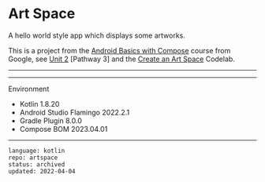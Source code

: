 # Art Space

A hello world style app which displays some artworks.

This is a project from the [Android Basics with Compose] course from Google, see [Unit 2] [Pathway 3] and the [Create an Art Space] Codelab.

---

[Android Basics with Compose]:https://developer.android.com/courses/android-basics-compose/course
[Unit 2]:https://developer.android.com/courses/android-basics-compose/unit-2
[Pathway 2]:https://developer.android.com/courses/pathways/android-basics-compose-unit-2-pathway-3
[Create an Art Space]:https://developer.android.com/codelabs/basic-android-kotlin-compose-art-space

---

Environment

- Kotlin 1.8.20
- Android Studio Flamingo 2022.2.1
- Gradle Plugin 8.0.0
- Compose BOM 2023.04.01

---

```
language: kotlin
repo: artspace
status: archived
updated: 2022-04-04
```